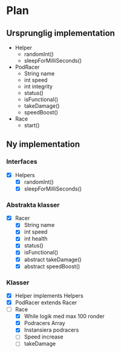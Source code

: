 # Plan

## Ursprunglig implementation

- Helper
  - randomInt()
  - sleepForMilliSeconds()
- PodRacer
  - String name
  - int speed
  - int integrity
  - status()
  - isFunctional()
  - takeDamage()
  - speedBoost()
- Race
  - start()

## Ny implementation

### Interfaces

- [x] Helpers
    - [x] randomInt()
    - [x] sleepForMilliSeconds()

### Abstrakta klasser

- [x] Racer
  - [x] String name
  - [x] int speed
  - [x] int health
  - [x] status()
  - [x] isFunctional()
  - [x] abstract takeDamage()
  - [x] abstract speedBoost()

### Klasser

- [x] Helper implements Helpers
- [x] PodRacer extends Racer
- [ ] Race
  - [x] While logik med max 100 ronder
  - [x] Podracers Array
  - [x] Instansiera podracers
  - [ ] Speed increase
  - [ ] takeDamage
